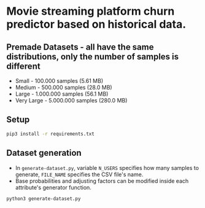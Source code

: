 # Movie streaming platform churn predictor based on historical data.

## Premade Datasets - all have the same distributions, only the number of samples is different
- Small - 100.000 samples (5.61 MB)
- Medium - 500.000 samples (28.0 MB)
- Large - 1.000.000 samples (56.1 MB)
- Very Large - 5.000.000 samples (280.0 MB)

## Setup
```bash
pip3 install -r requirements.txt
```

## Dataset generation 
- In `generate-dataset.py`, variable `N_USERS` specifies how many samples to generate, `FILE_NAME` specifies the CSV file's name.
- Base probabilities and adjusting factors can be modified inside each attribute's generator function.
```bash
python3 generate-dataset.py
```
